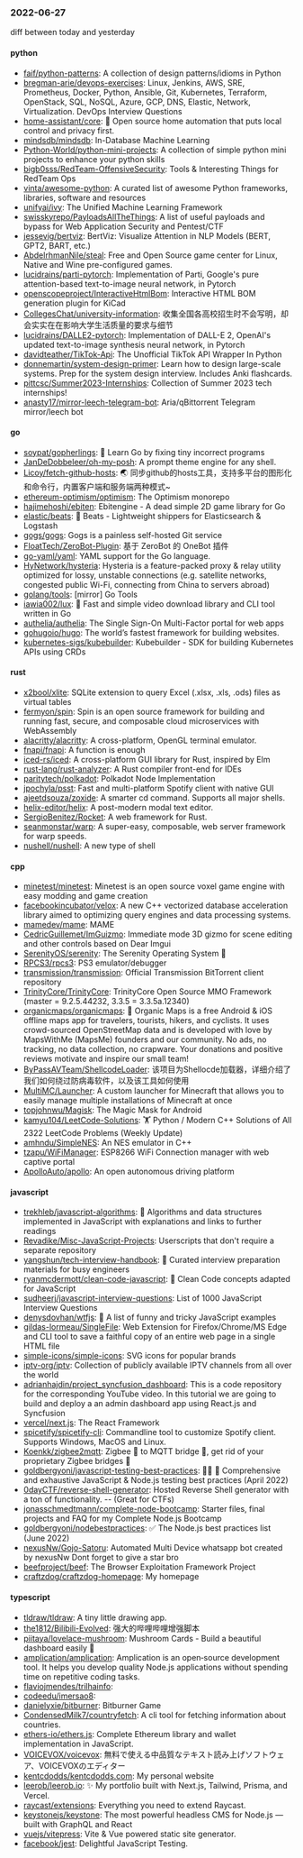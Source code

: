 ### 2022-06-27
diff between today and yesterday

#### python
* [faif/python-patterns](https://github.com/faif/python-patterns): A collection of design patterns/idioms in Python
* [bregman-arie/devops-exercises](https://github.com/bregman-arie/devops-exercises): Linux, Jenkins, AWS, SRE, Prometheus, Docker, Python, Ansible, Git, Kubernetes, Terraform, OpenStack, SQL, NoSQL, Azure, GCP, DNS, Elastic, Network, Virtualization. DevOps Interview Questions
* [home-assistant/core](https://github.com/home-assistant/core): 🏡 Open source home automation that puts local control and privacy first.
* [mindsdb/mindsdb](https://github.com/mindsdb/mindsdb): In-Database Machine Learning
* [Python-World/python-mini-projects](https://github.com/Python-World/python-mini-projects): A collection of simple python mini projects to enhance your python skills
* [bigb0sss/RedTeam-OffensiveSecurity](https://github.com/bigb0sss/RedTeam-OffensiveSecurity): Tools & Interesting Things for RedTeam Ops
* [vinta/awesome-python](https://github.com/vinta/awesome-python): A curated list of awesome Python frameworks, libraries, software and resources
* [unifyai/ivy](https://github.com/unifyai/ivy): The Unified Machine Learning Framework
* [swisskyrepo/PayloadsAllTheThings](https://github.com/swisskyrepo/PayloadsAllTheThings): A list of useful payloads and bypass for Web Application Security and Pentest/CTF
* [jessevig/bertviz](https://github.com/jessevig/bertviz): BertViz: Visualize Attention in NLP Models (BERT, GPT2, BART, etc.)
* [AbdelrhmanNile/steal](https://github.com/AbdelrhmanNile/steal): Free and Open Source game center for Linux, Native and Wine pre-configured games.
* [lucidrains/parti-pytorch](https://github.com/lucidrains/parti-pytorch): Implementation of Parti, Google's pure attention-based text-to-image neural network, in Pytorch
* [openscopeproject/InteractiveHtmlBom](https://github.com/openscopeproject/InteractiveHtmlBom): Interactive HTML BOM generation plugin for KiCad
* [CollegesChat/university-information](https://github.com/CollegesChat/university-information): 收集全国各高校招生时不会写明，却会实实在在影响大学生活质量的要求与细节
* [lucidrains/DALLE2-pytorch](https://github.com/lucidrains/DALLE2-pytorch): Implementation of DALL-E 2, OpenAI's updated text-to-image synthesis neural network, in Pytorch
* [davidteather/TikTok-Api](https://github.com/davidteather/TikTok-Api): The Unofficial TikTok API Wrapper In Python
* [donnemartin/system-design-primer](https://github.com/donnemartin/system-design-primer): Learn how to design large-scale systems. Prep for the system design interview. Includes Anki flashcards.
* [pittcsc/Summer2023-Internships](https://github.com/pittcsc/Summer2023-Internships): Collection of Summer 2023 tech internships!
* [anasty17/mirror-leech-telegram-bot](https://github.com/anasty17/mirror-leech-telegram-bot): Aria/qBittorrent Telegram mirror/leech bot

#### go
* [soypat/gopherlings](https://github.com/soypat/gopherlings): 📘️ Learn Go by fixing tiny incorrect programs
* [JanDeDobbeleer/oh-my-posh](https://github.com/JanDeDobbeleer/oh-my-posh): A prompt theme engine for any shell.
* [Licoy/fetch-github-hosts](https://github.com/Licoy/fetch-github-hosts): 🌏 同步github的hosts工具，支持多平台的图形化和命令行，内置客户端和服务端两种模式~
* [ethereum-optimism/optimism](https://github.com/ethereum-optimism/optimism): The Optimism monorepo
* [hajimehoshi/ebiten](https://github.com/hajimehoshi/ebiten): Ebitengine - A dead simple 2D game library for Go
* [elastic/beats](https://github.com/elastic/beats): 🐠 Beats - Lightweight shippers for Elasticsearch & Logstash
* [gogs/gogs](https://github.com/gogs/gogs): Gogs is a painless self-hosted Git service
* [FloatTech/ZeroBot-Plugin](https://github.com/FloatTech/ZeroBot-Plugin): 基于 ZeroBot 的 OneBot 插件
* [go-yaml/yaml](https://github.com/go-yaml/yaml): YAML support for the Go language.
* [HyNetwork/hysteria](https://github.com/HyNetwork/hysteria): Hysteria is a feature-packed proxy & relay utility optimized for lossy, unstable connections (e.g. satellite networks, congested public Wi-Fi, connecting from China to servers abroad)
* [golang/tools](https://github.com/golang/tools): [mirror] Go Tools
* [iawia002/lux](https://github.com/iawia002/lux): 👾 Fast and simple video download library and CLI tool written in Go
* [authelia/authelia](https://github.com/authelia/authelia): The Single Sign-On Multi-Factor portal for web apps
* [gohugoio/hugo](https://github.com/gohugoio/hugo): The world’s fastest framework for building websites.
* [kubernetes-sigs/kubebuilder](https://github.com/kubernetes-sigs/kubebuilder): Kubebuilder - SDK for building Kubernetes APIs using CRDs

#### rust
* [x2bool/xlite](https://github.com/x2bool/xlite): SQLite extension to query Excel (.xlsx, .xls, .ods) files as virtual tables
* [fermyon/spin](https://github.com/fermyon/spin): Spin is an open source framework for building and running fast, secure, and composable cloud microservices with WebAssembly
* [alacritty/alacritty](https://github.com/alacritty/alacritty): A cross-platform, OpenGL terminal emulator.
* [fnapi/fnapi](https://github.com/fnapi/fnapi): A function is enough
* [iced-rs/iced](https://github.com/iced-rs/iced): A cross-platform GUI library for Rust, inspired by Elm
* [rust-lang/rust-analyzer](https://github.com/rust-lang/rust-analyzer): A Rust compiler front-end for IDEs
* [paritytech/polkadot](https://github.com/paritytech/polkadot): Polkadot Node Implementation
* [jpochyla/psst](https://github.com/jpochyla/psst): Fast and multi-platform Spotify client with native GUI
* [ajeetdsouza/zoxide](https://github.com/ajeetdsouza/zoxide): A smarter cd command. Supports all major shells.
* [helix-editor/helix](https://github.com/helix-editor/helix): A post-modern modal text editor.
* [SergioBenitez/Rocket](https://github.com/SergioBenitez/Rocket): A web framework for Rust.
* [seanmonstar/warp](https://github.com/seanmonstar/warp): A super-easy, composable, web server framework for warp speeds.
* [nushell/nushell](https://github.com/nushell/nushell): A new type of shell

#### cpp
* [minetest/minetest](https://github.com/minetest/minetest): Minetest is an open source voxel game engine with easy modding and game creation
* [facebookincubator/velox](https://github.com/facebookincubator/velox): A new C++ vectorized database acceleration library aimed to optimizing query engines and data processing systems.
* [mamedev/mame](https://github.com/mamedev/mame): MAME
* [CedricGuillemet/ImGuizmo](https://github.com/CedricGuillemet/ImGuizmo): Immediate mode 3D gizmo for scene editing and other controls based on Dear Imgui
* [SerenityOS/serenity](https://github.com/SerenityOS/serenity): The Serenity Operating System 🐞
* [RPCS3/rpcs3](https://github.com/RPCS3/rpcs3): PS3 emulator/debugger
* [transmission/transmission](https://github.com/transmission/transmission): Official Transmission BitTorrent client repository
* [TrinityCore/TrinityCore](https://github.com/TrinityCore/TrinityCore): TrinityCore Open Source MMO Framework (master = 9.2.5.44232, 3.3.5 = 3.3.5a.12340)
* [organicmaps/organicmaps](https://github.com/organicmaps/organicmaps): 🍃 Organic Maps is a free Android & iOS offline maps app for travelers, tourists, hikers, and cyclists. It uses crowd-sourced OpenStreetMap data and is developed with love by MapsWithMe (MapsMe) founders and our community. No ads, no tracking, no data collection, no crapware. Your donations and positive reviews motivate and inspire our small team!
* [ByPassAVTeam/ShellcodeLoader](https://github.com/ByPassAVTeam/ShellcodeLoader): 该项目为Shellocde加载器，详细介绍了我们如何绕过防病毒软件，以及该工具如何使用
* [MultiMC/Launcher](https://github.com/MultiMC/Launcher): A custom launcher for Minecraft that allows you to easily manage multiple installations of Minecraft at once
* [topjohnwu/Magisk](https://github.com/topjohnwu/Magisk): The Magic Mask for Android
* [kamyu104/LeetCode-Solutions](https://github.com/kamyu104/LeetCode-Solutions): 🏋️ Python / Modern C++ Solutions of All 2322 LeetCode Problems (Weekly Update)
* [amhndu/SimpleNES](https://github.com/amhndu/SimpleNES): An NES emulator in C++
* [tzapu/WiFiManager](https://github.com/tzapu/WiFiManager): ESP8266 WiFi Connection manager with web captive portal
* [ApolloAuto/apollo](https://github.com/ApolloAuto/apollo): An open autonomous driving platform

#### javascript
* [trekhleb/javascript-algorithms](https://github.com/trekhleb/javascript-algorithms): 📝 Algorithms and data structures implemented in JavaScript with explanations and links to further readings
* [Revadike/Misc-JavaScript-Projects](https://github.com/Revadike/Misc-JavaScript-Projects): Userscripts that don't require a separate repository
* [yangshun/tech-interview-handbook](https://github.com/yangshun/tech-interview-handbook): 💯 Curated interview preparation materials for busy engineers
* [ryanmcdermott/clean-code-javascript](https://github.com/ryanmcdermott/clean-code-javascript): 🛁 Clean Code concepts adapted for JavaScript
* [sudheerj/javascript-interview-questions](https://github.com/sudheerj/javascript-interview-questions): List of 1000 JavaScript Interview Questions
* [denysdovhan/wtfjs](https://github.com/denysdovhan/wtfjs): 🤪 A list of funny and tricky JavaScript examples
* [gildas-lormeau/SingleFile](https://github.com/gildas-lormeau/SingleFile): Web Extension for Firefox/Chrome/MS Edge and CLI tool to save a faithful copy of an entire web page in a single HTML file
* [simple-icons/simple-icons](https://github.com/simple-icons/simple-icons): SVG icons for popular brands
* [iptv-org/iptv](https://github.com/iptv-org/iptv): Collection of publicly available IPTV channels from all over the world
* [adrianhajdin/project_syncfusion_dashboard](https://github.com/adrianhajdin/project_syncfusion_dashboard): This is a code repository for the corresponding YouTube video. In this tutorial we are going to build and deploy a an admin dashboard app using React.js and Syncfusion
* [vercel/next.js](https://github.com/vercel/next.js): The React Framework
* [spicetify/spicetify-cli](https://github.com/spicetify/spicetify-cli): Commandline tool to customize Spotify client. Supports Windows, MacOS and Linux.
* [Koenkk/zigbee2mqtt](https://github.com/Koenkk/zigbee2mqtt): Zigbee 🐝 to MQTT bridge 🌉, get rid of your proprietary Zigbee bridges 🔨
* [goldbergyoni/javascript-testing-best-practices](https://github.com/goldbergyoni/javascript-testing-best-practices): 📗🌐 🚢 Comprehensive and exhaustive JavaScript & Node.js testing best practices (April 2022)
* [0dayCTF/reverse-shell-generator](https://github.com/0dayCTF/reverse-shell-generator): Hosted Reverse Shell generator with a ton of functionality. -- (Great for CTFs)
* [jonasschmedtmann/complete-node-bootcamp](https://github.com/jonasschmedtmann/complete-node-bootcamp): Starter files, final projects and FAQ for my Complete Node.js Bootcamp
* [goldbergyoni/nodebestpractices](https://github.com/goldbergyoni/nodebestpractices): ✅ The Node.js best practices list (June 2022)
* [nexusNw/Gojo-Satoru](https://github.com/nexusNw/Gojo-Satoru): Automated Multi Device whatsapp bot created by nexusNw Dont forget to give a star bro
* [beefproject/beef](https://github.com/beefproject/beef): The Browser Exploitation Framework Project
* [craftzdog/craftzdog-homepage](https://github.com/craftzdog/craftzdog-homepage): My homepage

#### typescript
* [tldraw/tldraw](https://github.com/tldraw/tldraw): A tiny little drawing app.
* [the1812/Bilibili-Evolved](https://github.com/the1812/Bilibili-Evolved): 强大的哔哩哔哩增强脚本
* [piitaya/lovelace-mushroom](https://github.com/piitaya/lovelace-mushroom): Mushroom Cards - Build a beautiful dashboard easily 🍄
* [amplication/amplication](https://github.com/amplication/amplication): Amplication is an open‑source development tool. It helps you develop quality Node.js applications without spending time on repetitive coding tasks.
* [flaviojmendes/trilhainfo](https://github.com/flaviojmendes/trilhainfo): 
* [codeedu/imersao8](https://github.com/codeedu/imersao8): 
* [danielyxie/bitburner](https://github.com/danielyxie/bitburner): Bitburner Game
* [CondensedMilk7/countryfetch](https://github.com/CondensedMilk7/countryfetch): A cli tool for fetching information about countries.
* [ethers-io/ethers.js](https://github.com/ethers-io/ethers.js): Complete Ethereum library and wallet implementation in JavaScript.
* [VOICEVOX/voicevox](https://github.com/VOICEVOX/voicevox): 無料で使える中品質なテキスト読み上げソフトウェア、VOICEVOXのエディター
* [kentcdodds/kentcdodds.com](https://github.com/kentcdodds/kentcdodds.com): My personal website
* [leerob/leerob.io](https://github.com/leerob/leerob.io): ✨ My portfolio built with Next.js, Tailwind, Prisma, and Vercel.
* [raycast/extensions](https://github.com/raycast/extensions): Everything you need to extend Raycast.
* [keystonejs/keystone](https://github.com/keystonejs/keystone): The most powerful headless CMS for Node.js — built with GraphQL and React
* [vuejs/vitepress](https://github.com/vuejs/vitepress): Vite & Vue powered static site generator.
* [facebook/jest](https://github.com/facebook/jest): Delightful JavaScript Testing.

